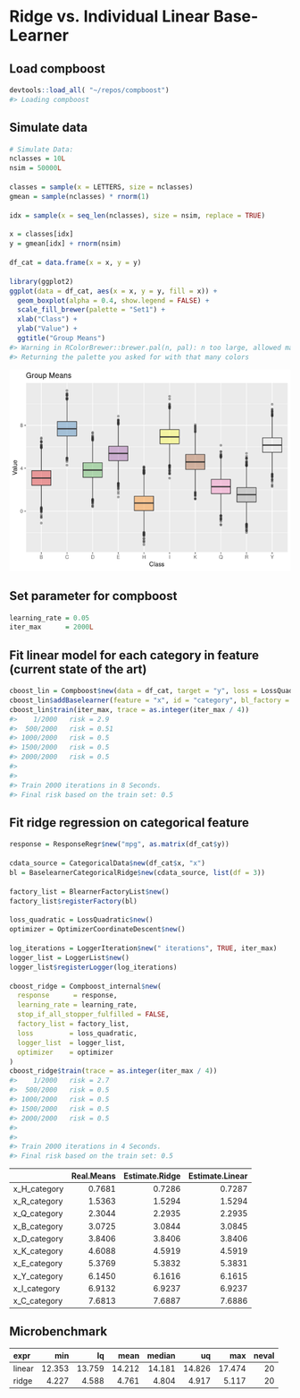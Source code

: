 
<!-- README.md is generated from README.Rmd. Please edit that file -->

# Ridge vs. Individual Linear Base-Learner

## Load compboost

``` r
devtools::load_all( "~/repos/compboost")
#> Loading compboost
```

## Simulate data

``` r
# Simulate Data:
nclasses = 10L
nsim = 50000L

classes = sample(x = LETTERS, size = nclasses)
gmean = sample(nclasses) * rnorm(1)

idx = sample(x = seq_len(nclasses), size = nsim, replace = TRUE)

x = classes[idx]
y = gmean[idx] + rnorm(nsim)

df_cat = data.frame(x = x, y = y)

library(ggplot2)
ggplot(data = df_cat, aes(x = x, y = y, fill = x)) +
  geom_boxplot(alpha = 0.4, show.legend = FALSE) +
  scale_fill_brewer(palette = "Set1") +
  xlab("Class") +
  ylab("Value") +
  ggtitle("Group Means")
#> Warning in RColorBrewer::brewer.pal(n, pal): n too large, allowed maximum for palette Set1 is 9
#> Returning the palette you asked for with that many colors
```

![](files-ridge-vs-linear/unnamed-chunk-3-1.png)<!-- -->

## Set parameter for compboost

``` r
learning_rate = 0.05
iter_max      = 2000L
```

## Fit linear model for each category in feature (current state of the art)

``` r
cboost_lin = Compboost$new(data = df_cat, target = "y", loss = LossQuadratic$new())
cboost_lin$addBaselearner(feature = "x", id = "category", bl_factory = BaselearnerPolynomial, intercept = FALSE)
cboost_lin$train(iter_max, trace = as.integer(iter_max / 4))
#>    1/2000   risk = 2.9  
#>  500/2000   risk = 0.51  
#> 1000/2000   risk = 0.5  
#> 1500/2000   risk = 0.5  
#> 2000/2000   risk = 0.5  
#> 
#> 
#> Train 2000 iterations in 8 Seconds.
#> Final risk based on the train set: 0.5
```

## Fit ridge regression on categorical feature

``` r
response = ResponseRegr$new("mpg", as.matrix(df_cat$y))

cdata_source = CategoricalData$new(df_cat$x, "x")
bl = BaselearnerCategoricalRidge$new(cdata_source, list(df = 3))

factory_list = BlearnerFactoryList$new()
factory_list$registerFactory(bl)

loss_quadratic = LossQuadratic$new()
optimizer = OptimizerCoordinateDescent$new()

log_iterations = LoggerIteration$new(" iterations", TRUE, iter_max)
logger_list = LoggerList$new()
logger_list$registerLogger(log_iterations)

cboost_ridge = Compboost_internal$new(
  response      = response,
  learning_rate = learning_rate,
  stop_if_all_stopper_fulfilled = FALSE,
  factory_list = factory_list,
  loss         = loss_quadratic,
  logger_list  = logger_list,
  optimizer    = optimizer
)
cboost_ridge$train(trace = as.integer(iter_max / 4))
#>    1/2000   risk = 2.7  
#>  500/2000   risk = 0.5  
#> 1000/2000   risk = 0.5  
#> 1500/2000   risk = 0.5  
#> 2000/2000   risk = 0.5  
#> 
#> 
#> Train 2000 iterations in 4 Seconds.
#> Final risk based on the train set: 0.5
```

|                | Real.Means | Estimate.Ridge | Estimate.Linear |
| -------------- | ---------: | -------------: | --------------: |
| x\_H\_category |     0.7681 |         0.7286 |          0.7287 |
| x\_R\_category |     1.5363 |         1.5294 |          1.5294 |
| x\_Q\_category |     2.3044 |         2.2935 |          2.2935 |
| x\_B\_category |     3.0725 |         3.0844 |          3.0845 |
| x\_D\_category |     3.8406 |         3.8406 |          3.8406 |
| x\_K\_category |     4.6088 |         4.5919 |          4.5919 |
| x\_E\_category |     5.3769 |         5.3832 |          5.3831 |
| x\_Y\_category |     6.1450 |         6.1616 |          6.1615 |
| x\_I\_category |     6.9132 |         6.9237 |          6.9237 |
| x\_C\_category |     7.6813 |         7.6887 |          7.6886 |

## Microbenchmark

| expr   |    min |     lq |   mean | median |     uq |    max | neval |
| :----- | -----: | -----: | -----: | -----: | -----: | -----: | ----: |
| linear | 12.353 | 13.759 | 14.212 | 14.181 | 14.826 | 17.474 |    20 |
| ridge  |  4.227 |  4.588 |  4.761 |  4.804 |  4.917 |  5.117 |    20 |
